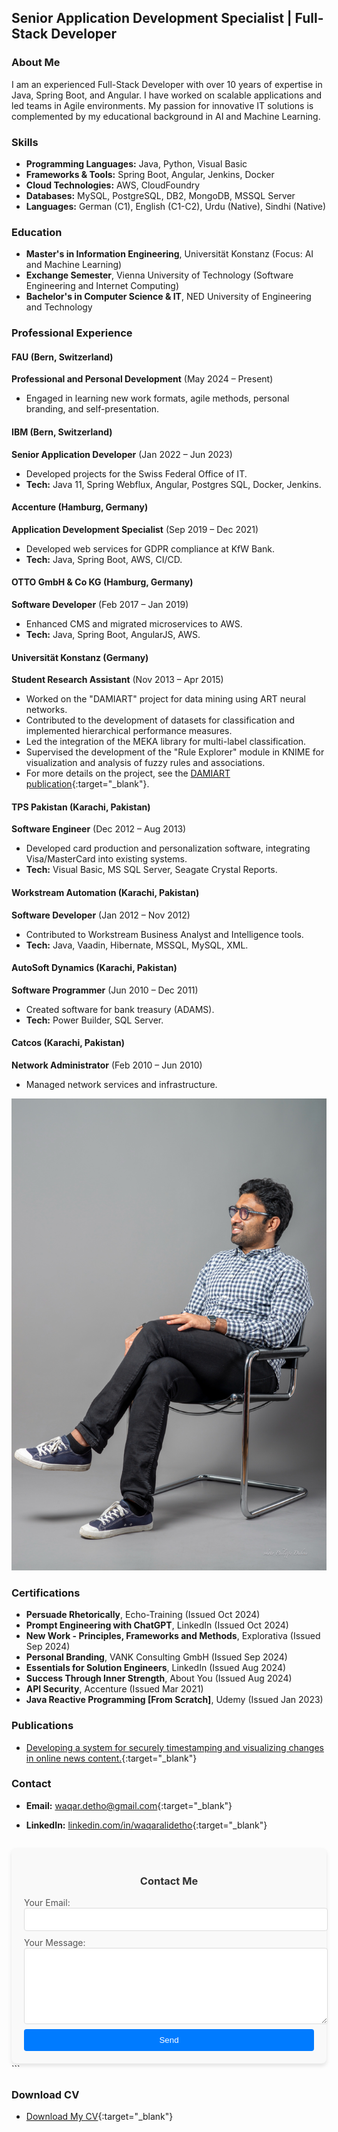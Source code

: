 
## Senior Application Development Specialist | Full-Stack Developer

### About Me
I am an experienced Full-Stack Developer with over 10 years of expertise in Java, Spring Boot, and Angular. I have worked on scalable applications and led teams in Agile environments. My passion for innovative IT solutions is complemented by my educational background in AI and Machine Learning.

### Skills
- **Programming Languages:** Java, Python, Visual Basic
- **Frameworks & Tools:** Spring Boot, Angular, Jenkins, Docker
- **Cloud Technologies:** AWS, CloudFoundry
- **Databases:** MySQL, PostgreSQL, DB2, MongoDB, MSSQL Server
- **Languages:** German (C1), English (C1-C2), Urdu (Native), Sindhi (Native)

### Education
- **Master's in Information Engineering**, Universität Konstanz (Focus: AI and Machine Learning)
- **Exchange Semester**, Vienna University of Technology (Software Engineering and Internet Computing)
- **Bachelor's in Computer Science & IT**, NED University of Engineering and Technology

### Professional Experience
#### FAU (Bern, Switzerland)
**Professional and Personal Development** (May 2024 – Present)
- Engaged in learning new work formats, agile methods, personal branding, and self-presentation.

#### IBM (Bern, Switzerland)
**Senior Application Developer** (Jan 2022 – Jun 2023)
- Developed projects for the Swiss Federal Office of IT.
- **Tech:** Java 11, Spring Webflux, Angular, Postgres SQL, Docker, Jenkins.

#### Accenture (Hamburg, Germany)
**Application Development Specialist** (Sep 2019 – Dec 2021)
- Developed web services for GDPR compliance at KfW Bank.
- **Tech:** Java, Spring Boot, AWS, CI/CD.

#### OTTO GmbH & Co KG (Hamburg, Germany)
**Software Developer** (Feb 2017 – Jan 2019)
- Enhanced CMS and migrated microservices to AWS.
- **Tech:** Java, Spring Boot, AngularJS, AWS.

#### Universität Konstanz (Germany)
**Student Research Assistant** (Nov 2013 – Apr 2015)
- Worked on the "DAMIART" project for data mining using ART neural networks.
- Contributed to the development of datasets for classification and implemented hierarchical performance measures.
- Led the integration of the MEKA library for multi-label classification.
- Supervised the development of the "Rule Explorer" module in KNIME for visualization and analysis of fuzzy rules and associations.
- For more details on the project, see the [DAMIART publication](https://www.uni-konstanz.de/mmsp/pubsys/publishedFiles/BeSa14a.pdf){:target="_blank"}.


#### TPS Pakistan (Karachi, Pakistan)
**Software Engineer** (Dec 2012 – Aug 2013)
- Developed card production and personalization software, integrating Visa/MasterCard into existing systems.
- **Tech:** Visual Basic, MS SQL Server, Seagate Crystal Reports.

#### Workstream Automation (Karachi, Pakistan)
**Software Developer** (Jan 2012 – Nov 2012)
- Contributed to Workstream Business Analyst and Intelligence tools.
- **Tech:** Java, Vaadin, Hibernate, MSSQL, MySQL, XML.

#### AutoSoft Dynamics (Karachi, Pakistan)
**Software Programmer** (Jun 2010 – Dec 2011)
- Created software for bank treasury (ADAMS).
- **Tech:** Power Builder, SQL Server.

#### Catcos (Karachi, Pakistan)
**Network Administrator** (Feb 2010 – Jun 2010)
- Managed network services and infrastructure.

![Waqar A. Detho](waqar-chair.jpg)

### Certifications
- **Persuade Rhetorically**, Echo-Training (Issued Oct 2024)
- **Prompt Engineering with ChatGPT**, LinkedIn (Issued Oct 2024)
- **New Work - Principles, Frameworks and Methods**, Explorativa (Issued Sep 2024)
- **Personal Branding**, VANK Consulting GmbH (Issued Sep 2024)
- **Essentials for Solution Engineers**, LinkedIn (Issued Aug 2024)
- **Success Through Inner Strength**, About You (Issued Aug 2024)
- **API Security**, Accenture (Issued Mar 2021)
- **Java Reactive Programming [From Scratch]**, Udemy (Issued Jan 2023)

### Publications
- [Developing a system for securely timestamping and visualizing changes in online news content.](https://arxiv.org/abs/1802.07285){:target="_blank"}

### Contact
- **Email:** [waqar.detho@gmail.com](mailto:waqar.detho@gmail.com){:target="_blank"}
- **LinkedIn:** [linkedin.com/in/waqaralidetho](https://www.linkedin.com/in/waqaralidetho){:target="_blank"}

  ```
<!-- Contact Form -->
<form action="https://formspree.io/f/myzzeryo" method="POST" style="max-width: 600px; margin: auto; background: #f9f9f9; padding: 20px; border-radius: 8px; box-shadow: 0 4px 6px rgba(0, 0, 0, 0.1);">
  <h3 style="text-align: center; color: #333;">Contact Me</h3>
  <label style="display: block; margin: 10px 0 5px; color: #555;">
    Your Email:
    <input type="email" name="email" required style="width: 100%; padding: 10px; border: 1px solid #ddd; border-radius: 4px;">
  </label>
  <label style="display: block; margin: 10px 0 5px; color: #555;">
    Your Message:
    <textarea name="message" required style="width: 100%; padding: 10px; border: 1px solid #ddd; border-radius: 4px; height: 100px;"></textarea>
  </label>
  <button type="submit" style="display: block; width: 100%; background: #007BFF; color: #fff; border: none; padding: 10px 20px; border-radius: 4px; cursor: pointer;">
    Send
  </button>
</form>
```

### Download CV
- [Download My CV](WaqarADethoResume.pdf){:target="_blank"}
